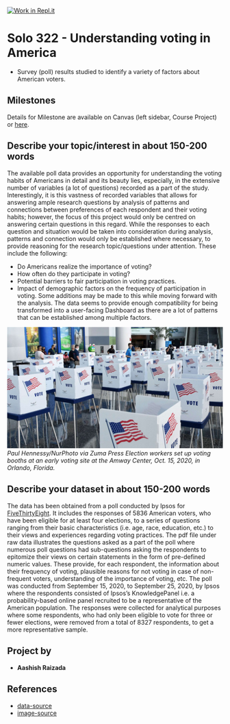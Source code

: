 [![Work in Repl.it](https://classroom.github.com/assets/work-in-replit-14baed9a392b3a25080506f3b7b6d57f295ec2978f6f33ec97e36a161684cbe9.svg)](https://classroom.github.com/online_ide?assignment_repo_id=316830&assignment_repo_type=GroupAssignmentRepo)
# Solo 322 - Understanding voting in America

- Survey (poll) results studied to identify a variety of factors about American voters.

## Milestones

Details for Milestone are available on Canvas (left sidebar, Course Project) or [here](https://firas.moosvi.com/courses/data301/project/milestone01.html).

## Describe your topic/interest in about 150-200 words

The available poll data provides an opportunity for understanding the voting habits of Americans in detail and its beauty lies, especially, in the extensive number of variables (a lot of questions) recorded as a part of the study. Interestingly, it is this vastness of recorded variables that allows for answering ample research questions by analysis of patterns and connections between preferences of each respondent and their voting habits; however, the focus of this project would only be centred on answering certain questions in this regard. While the responses to each question and situation would be taken into consideration during analysis, patterns and connection would only be established where necessary, to provide reasoning for the research topic/questions under attention. These include the following:
-	Do Americans realize the importance of voting?
-	How often do they participate in voting?
-	Potential barriers to fair participation in voting practices.
-	Impact of demographic factors on the frequency of participation in voting.
Some additions may be made to this while moving forward with the analysis. The data seems to provide enough compatibility for being transformed into a user-facing Dashboard as there are a lot of patterns that can be established among multiple factors.

![Image](images/voting_main.jpg)
*Paul Hennessy/NurPhoto via Zuma Press*
*Election workers set up voting booths at an early voting site at the Amway Center, Oct. 15, 2020, in Orlando, Florida.*

## Describe your dataset in about 150-200 words

The data has been obtained from a poll conducted by Ipsos for [FiveThirtyEight](https://data.fivethirtyeight.com/). It includes the responses of 5836 American voters, who have been eligible for at least four elections, to a series of questions ranging from their basic characteristics (i.e. age, race, education, etc.) to their views and experiences regarding voting practices. The pdf file under raw data illustrates the questions asked as a part of the poll where numerous poll questions had sub-questions asking the respondents to epitomize their views on certain statements in the form of pre-defined numeric values. These provide, for each respondent, the information about their frequency of voting, plausible reasons for not voting in case of non-frequent voters, understanding of the importance of voting, etc. The poll was conducted from September 15, 2020, to September 25, 2020, by Ipsos where the respondents consisted of Ipsos’s KnowledgePanel i.e. a probability-based online panel recruited to be a representative of the American population. The responses were collected for analytical purposes where some respondents, who had only been eligible to vote for three or fewer elections, were removed from a total of 8327 respondents, to get a more representative sample.

## Project by

- **Aashish Raizada**

## References

- [data-source](https://github.com/fivethirtyeight/data/tree/master/non-voters)
- [image-source](https://abcnews.go.com/Politics/florida-begins-person-voting-million-votes-cast-mail/story?id=73654825)
